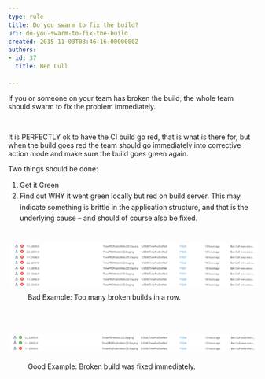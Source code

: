 ```yaml
---
type: rule
title: Do you swarm to fix the build?
uri: do-you-swarm-to-fix-the-build
created: 2015-11-03T08:46:16.0000000Z
authors:
- id: 37
  title: Ben Cull

---
```




<span class='intro'> If you or someone on your team has broken the build, the whole team should swarm to fix the problem immediately. </span>

<p>​</p><p></p><p>It is PERFECTLY ok to have the CI build go red, that is what is there for, but when the build goes red&#160;the team should go immediately into corrective action mode&#160;and make sure the build goes green again.</p><p>Two things should be done&#58;</p><ol><li><span style="line-height&#58;1.6;">Get it Green&#160;</span><br></li><li><span style="line-height&#58;1.6;">Find out WHY it went&#160;green locally but&#160;red on build server.&#160;This may indicate something is brittle in the application structure, and that is the </span><span style="line-height&#58;1.6;">underlying cause – and should of course also be fixed.</span><br></li></ol><div><span style="line-height&#58;20.8px;"><br></span></div><div><span style="line-height&#58;20.8px;"><img src="./broken%20builds.png" alt="broken builds.png" style="margin&#58;5px;width&#58;808px;" /><br></span></div><dd class="ssw15-rteElement-FigureBad">Bad Example&#58; Too many broken builds in a row.</dd><p class="ssw15-rteElement-P">​<br></p><p class="ssw15-rteElement-P">​​<img src="./good%20builds.png" alt="good builds.png" style="margin&#58;5px;width&#58;808px;" /><br></p><dd class="ssw15-rteElement-FigureGood">Good Example&#58; Broken build was fixed immediately.</dd><p class="ssw15-rteElement-P">​<br></p>


